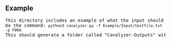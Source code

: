 <h2> Example </h2>
<pre>
This directory includes an example of what the input should look like and what results the output will give.
Do the command: <code>python3 canalyzer.py -f Example/Input/testfile.txt -p F00A</code>
This should generate a folder called "Canalyzer-Outputs" with all 6 of the output files. Some files may be empty, but that's because the PGN could have not recieved any messages and.or didn't send any messages.
</pre>

